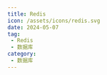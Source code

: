 ```yaml
---
title: Redis
icon: /assets/icons/redis.svg
date: 2024-05-07
tag:
 - Redis
 - 数据库
category:
 - 数据库
---
```


<!-- more -->

<Catalog />
